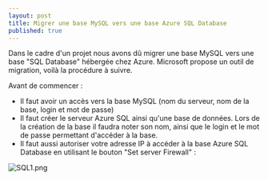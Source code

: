 ```yaml
---
layout: post
title: Migrer une base MySQL vers une base Azure SQL Database
published: true
---
```


Dans le cadre d'un projet nous avons dû migrer une base MySQL vers une base "SQL Database" hébergée chez Azure. Microsoft propose un outil de migration, voilà la procédure à suivre.

Avant de commencer :

- Il faut avoir un accès vers la base MySQL (nom du serveur, nom de la base, login et mot de passe)
- Il faut créer le serveur Azure SQL ainsi qu'une base de données. Lors de la création de la base il faudra noter son nom, ainsi que le login et le mot de passe permettant d'accéder à la base. 
- Il faut aussi autoriser votre adresse IP à accéder à la base Azure SQL Database en utilisant le bouton "Set server Firewall" :

![SQL1.png]({{site.baseurl}}/_posts/SQL1.png)
